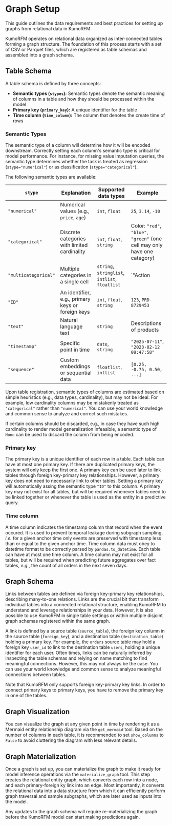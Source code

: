 # Graph Setup

This guide outlines the data requirements and best practices for setting up graphs from relational data in KumoRFM.

KumoRFM operates on relational data organized as inter-connected tables forming a graph structure. The foundation of this process starts with a set of CSV or Parquet files, which are registered as table schemas and assembled into a graph schema.

## Table Schema

A table schema is defined by three concepts:

* **Semantic types (`stypes`):** Semantic types denote the semantic meaning of columns in a table and how they should be processed within the model
* **Primary key (`primary_key`):** A unique identifier for the table
* **Time column (`time_column`):** The column that denotes the create time of rows

### Semantic Types

The semantic type of a column will determine how it will be encoded downstream.
Correctly setting each column's semantic type is critical for model performance.
For instance, for missing value imputation queries, the semantic type determines whether the task is treated as regression (`stype="numerical"`) or as classification (`stype="categorical"`).

The following semantic types are available:

| `stype` | Explanation | Supported data types | Example |
| ------- | ----------- | -------------------- | ------- |
| `"numerical"` | Numerical values (e.g., `price`, `age`) | `int`, `float` | `25`, `3.14`, `-10` |
| `"categorical"` | Discrete categories with limited cardinality | `int`, `float`, `string` | Color: `"red"`, `"blue"`, `"green"` (one cell may only have one category) |
| `"multicategorical"` | Multiple categories in a single cell | `string`, `stringlist`, `intlist`, `floatlist` | `"Action|Drama|Comedy"`, `["Action", "Drama", "Comedy"]` |
| `"ID"` | An identifier, e.g., primary keys or foreign keys | `int`, `float`, `string` | `123`, `PRD-8729453` |
| `"text"` | Natural language text | `string` | Descriptions of products |
| `"timestamp"` | Specific point in time | `date`, `string` | `"2025-07-11"`, `"2023-02-12 09:47:58"` |
| `"sequence"` | Custom embeddings or sequential data | `floatlist`, `intlist` | `[0.25, -0.75, 0.50, ...]` |

Upon table registration, semantic types of columns are estimated based on simple heuristics (e.g., data types, cardinality), but may not be ideal.
For example, low cardinality columns may be mistakenly treated as `"categorical"` rather than `"numerical"`.
You can use your world knowledge and common sense to analyze and correct such mistakes.

If certain columns should be discarded, e.g., in case they have such high cardinality to render model generalization infeasible, a semantic type of `None` can be used to discard the column from being encoded.

### Primary key

The primary key is a unique identifier of each row in a table.
Each table can have at most one primary key.
If there are duplicated primary keys, the system will only keep the first one.
A primary key can be used later to link tables through foreign key-primary key relationships.
However, a primary key does not need to necessarily link to other tables.
Setting a primary key will automatically assing the semantic type `"ID"` to this column.
A primary key may not exist for all tables, but will be required whenever tables need to be linked together or whenever the table is used as the entity in a predictive query.

### Time column

A time column indicates the timestamp column that record when the event occured.
It is used to prevent temporal leakage during subgraph sampling, *i.e.* for a given anchor time only events are preserved with timestamp less than or equal to the given anchor time.
Time column data must obey to datetime format to be correctly parsed by `pandas.to_datetime`.
Each table can have at most one time column.
A time column may not exist for all tables, but will be required when predicting future aggregates over fact tables, *e.g.*, the count of all orders in the next seven days.

## Graph Schema

Links between tables are defined via foreign key-primary key relationships, describing many-to-one relations.
Links are the crucial bit that transform individual tables into a connected relational structure, enabling KumoRFM to understand and leverage relationships in your data.
However, it is also possible to use KumoRFM in single table settings or within multiple disjoint graph schemas registered within the same graph.

A link is defined by a source table (`source_table`), the foreign key column in the source table (`foreign_key`), and a destination table (`destination_table`) holding a primary key.
For example, the `orders` source table may hold a foreign key `user_id` to link to the destination table `users`, holding a unique identifier for each user.
Often times, links can be naturally inferred by inspecting the table schemas and relying on name matching to find meaningful connections.
However, this may not always be the case.
You can use your world knowledge and common sense to analyze meaningful connections between tables.

Note that KumoRFM only supports foreign key-primary key links.
In order to connect primary keys to primary keys, you have to remove the primary key in one of the tables.

## Graph Visualization

You can visualize the graph at any given point in time by rendering it as a Mermaid entity relationship diagram via the `get_mermaid` tool.
Based on the number of columns in each table, it is recommended to set `show_columns` to `False` to avoid cluttering the diagram with less relevant details.

## Graph Materialization

Once a graph is set up, you can materialize the graph to make it ready for model inference operations via the `materialize_graph` tool.
This step creates the relational entity graph, which converts each row into a node, and each primary-foreign ky link into an edge.
Most importantly, it converts the relational data into a data structure from which it can efficiently perform graph traversal and sample subgraphs, which are later used as inputs into the model.

Any updates to the graph schema will require re-materializing the graph before the KumoRFM model can start making predictions again.
